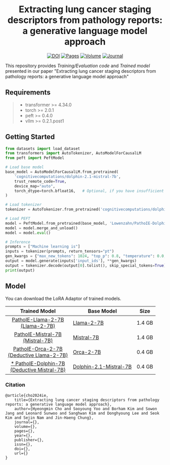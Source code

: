 <div align="center">    
 
# Extracting lung cancer staging descriptors from pathology reports: a generative language model approach     

[![DOI](https://img.shields.io/badge/UnderReview-red)](https://google.com)
[![Pages](https://img.shields.io/badge/UnderReview-blue)](https://google.com)
[![Volume](https://img.shields.io/badge/UnderReview-green)](https://google.com)
[![Journal](https://img.shields.io/badge/UnderReview-purple)](https://google.com)

   
</div>

This repository provides *Training/Evaluation code* and *Trained model* presented in our paper
"Extracting lung cancer staging descriptors from pathology reports: a generative language model approach"


## Requirements
> - transformer >= 4.34.0
> - torch >= 2.0.1
> - peft >= 0.4.0
> - vllm >= 0.2.1.post1

## Getting Started
``` python
from datasets import load_dataset
from transformers import AutoTokenizer, AutoModelForCausalLM
from peft import PeftModel

# Load base model
base_model = AutoModelForCausalLM.from_pretrained(
    'cognitivecomputations/dolphin-2.1-mistral-7b',
    trust_remote_code=True,
    device_map="auto",
    torch_dtype=torch.bfloat16,   # Optional, if you have insufficient VRAM, lower the precision.
)

# Load tokenizer
tokenizer = AutoTokenizer.from_pretrained('cognitivecomputations/dolphin-2.1-mistral-7b')

# Load PEFT
model = PeftModel.from_pretrained(base_model, 'Lowenzahn/PathoIE-Dolphin-7B')
model = model.merge_and_unload()
model = model.eval()

# Inference
prompts = ["Machine learning is"]
inputs = tokenizer(prompts, return_tensors="pt")
gen_kwargs = {"max_new_tokens": 1024, "top_p": 0.8, "temperature": 0.0, "do_sample": False, "repetition_penalty": 1.0}
output = model.generate(inputs['input_ids'], **gen_kwargs)
output = tokenizer.decode(output[0].tolist(), skip_special_tokens=True)
print(output)
```

## Model
You can download the LoRA Adaptor of trained models.

| Trained Model                                                                                                                       | Base Model                                                                                      | Size   |
|-------------------------------------------------------------------------------------------------------------------------------------|-------------------------------------------------------------------------------------------------|--------|
| [<div align="center"> PathoIE-Llama-2-7B <br> (Llama-2-7B) </div>](https://huggingface.co/Lowenzahn/PathoIE-Llama-2-7B)             | [Llama-2-7B](https://huggingface.co/meta-llama/Llama-2-7b-hf)                                   | 1.4 GB |
| [<div align="center"> PathoIE-Mistral-7B <br> (Mistral-7B) </div>](https://huggingface.co/Lowenzahn/PathoIE-Mistral-7B)             | [Mistral-7B](https://huggingface.co/mistralai/Mistral-7B-v0.1)                                  | 1.4 GB |
| [<div align="center"> PathoIE-Orca-2-7B <br> (Deductive Llama-2-7B) </div>](https://huggingface.co/Lowenzahn/PathoIE-Orca-2-7B)     | [Orca-2-7B](https://huggingface.co/microsoft/Orca-2-7b)                                         | 0.4 GB |
| [<div align="center"> * PathoIE-Dolphin-7B <br> (Deductive Mistral-7B) </div>](https://huggingface.co/Lowenzahn/PathoIE-Dolphin-7B) | [Dolphin-2.1-Mistral-7B](https://huggingface.co/cognitivecomputations/dolphin-2.1-mistral-7b)   | 0.4 GB |


### Citation
```
@article{cho2024ie,
    title={Extracting lung cancer staging descriptors from pathology reports: a generative language model approach},
    author={Hyeongmin Cho and Sooyoung Yoo and Borham Kim and Sowon Jang and Leonard Sunwoo and Sanghwan Kim and Donghyoung Lee and Seok Kim and Sejin Nam and Jin-Haeng Chung},
    journal={},
    volume={},
    pages={},
    year={},
    publisher={},
    issn={},
    doi={},
    url={}
}
```